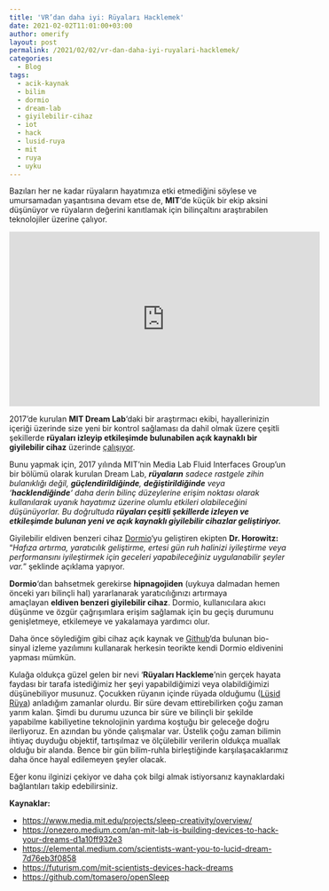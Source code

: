 ```yaml
---
title: 'VR’dan daha iyi: Rüyaları Hacklemek'
date: 2021-02-02T11:01:00+03:00
author: omerify
layout: post
permalink: /2021/02/02/vr-dan-daha-iyi-ruyalari-hacklemek/
categories:
  - Blog
tags:
  - acik-kaynak
  - bilim
  - dormio
  - dream-lab
  - giyilebilir-cihaz
  - iot
  - hack
  - lusid-ruya
  - mit
  - ruya
  - uyku
---
```


Bazıları her ne kadar rüyaların hayatımıza etki etmediğini söylese ve umursamadan yaşantısına devam etse de, **MIT**‘de küçük bir ekip aksini düşünüyor ve rüyaların değerini kanıtlamak için bilinçaltını araştırabilen teknolojiler üzerine çalıyor.

<iframe width="560" height="315" src="https://www.youtube.com/embed/joYEbU2R57Q" title="YouTube video player" frameborder="0" allow="accelerometer; autoplay; clipboard-write; encrypted-media; gyroscope; picture-in-picture" allowfullscreen></iframe>

2017’de kurulan&nbsp;**MIT Dream Lab**‘daki bir araştırmacı ekibi, hayallerinizin içeriği üzerinde size yeni bir kontrol sağlaması da dahil olmak üzere çeşitli şekillerde&nbsp;**rüyaları izleyip etkileşimde bulunabilen açık kaynaklı bir giyilebilir cihaz**&nbsp;üzerinde&nbsp;<a rel="noreferrer noopener nofollow" href="https://onezero.medium.com/an-mit-lab-is-building-devices-to-hack-your-dreams-d1a10ff932e3" target="_blank">çalışıyor</a>.

Bunu yapmak için, 2017 yılında MIT’nin Media Lab Fluid Interfaces Group’un bir bölümü olarak kurulan Dream Lab,_&nbsp;**rüyaların**&nbsp;sadece rastgele zihin bulanıklığı değil, **güçlendirildiğinde**, **değiştirildiğinde** veya &#8216;**hacklendiğinde**&#8216; daha derin bilinç düzeylerine erişim noktası olarak kullanılarak uyanık hayatımız üzerine olumlu etkileri olabileceğini düşünüyorlar. Bu doğrultuda&nbsp;**rüyaları çeşitli şekillerde izleyen ve etkileşimde bulunan yeni ve açık kaynaklı giyilebilir cihazlar geliştiriyor.**_

Giyilebilir eldiven benzeri cihaz&nbsp;<a href="https://www.media.mit.edu/projects/sleep-creativity/overview/" target="_blank" rel="noreferrer noopener nofollow">Dormio</a>‘yu geliştiren ekipten **Dr. Horowitz:** “_Hafıza artırma, yaratıcılık geliştirme, ertesi gün ruh halinizi iyileştirme veya performansını iyileştirmek için geceleri yapabileceğiniz uygulanabilir şeyler var._” şeklinde açıklama yapıyor.

**Dormio**‘dan bahsetmek gerekirse **hipnagojiden** (uykuya dalmadan hemen önceki yarı bilinçli hal) yararlanarak yaratıcılığınızı artırmaya amaçlayan&nbsp;**eldiven benzeri giyilebilir cihaz**. Dormio, kullanıcılara akıcı düşünme ve özgür çağrışımlara erişim sağlamak için bu geçiş durumunu genişletmeye, etkilemeye ve yakalamaya yardımcı olur.

Daha önce söylediğim gibi cihaz açık kaynak ve&nbsp;<a href="https://github.com/tomasero/openSleep" target="_blank" rel="noreferrer noopener nofollow">Github</a>‘da bulunan bio-sinyal izleme yazılımını kullanarak herkesin teorikte kendi Dormio eldivenini yapması mümkün.

Kulağa oldukça güzel gelen bir nevi ‘**Rüyaları Hackleme**’nin gerçek hayata faydası bir tarafa istediğimiz her şeyi yapabildiğimizi veya olabildiğimizi düşünebiliyor musunuz. Çocukken rüyanın içinde rüyada olduğumu (<a href="https://blog.omerify.com/2015/04/16/lusid-ruya-nedir-nasil-gorulur/" target="_blank" rel="noreferrer noopener" title="Lüsid Rüya Nedir? Nasıl Görülür?">Lüsid Rüya</a>) anladığım zamanlar olurdu. Bir süre devam ettirebilirken çoğu zaman yarım kalan. Şimdi bu durumu uzunca bir süre ve bilinçli bir şekilde yapabilme kabiliyetine teknolojinin yardıma koştuğu bir geleceğe doğru ilerliyoruz. En azından bu yönde çalışmalar var. Üstelik çoğu zaman bilimin ihtiyaç duyduğu objektif, tartışılmaz ve ölçülebilir verilerin oldukça muallak olduğu bir alanda. Bence bir gün bilim-ruhla birleştiğinde karşılaşacaklarımız daha önce hayal edilemeyen şeyler olacak.

Eğer konu ilginizi çekiyor ve daha çok bilgi almak istiyorsanız kaynaklardaki bağlantıları takip edebilirsiniz.

**Kaynaklar:**

  * <a href="https://www.media.mit.edu/projects/sleep-creativity/overview/" target="_blank" rel="noreferrer noopener nofollow">https://www.media.mit.edu/projects/sleep-creativity/overview/</a>
  * <a href="https://www.media.mit.edu/projects/sleep-creativity/overview/" target="_blank" rel="noreferrer noopener nofollow">https://onezero.medium.com/an-mit-lab-is-building-devices-to-hack-your-dreams-d1a10ff932e3</a>
  * <a href="https://www.media.mit.edu/projects/sleep-creativity/overview/" target="_blank" rel="noreferrer noopener nofollow">https://elemental.medium.com/scientists-want-you-to-lucid-dream-7d76eb3f0858</a>
  * <a href="https://www.media.mit.edu/projects/sleep-creativity/overview/" target="_blank" rel="noreferrer noopener nofollow">https://futurism.com/mit-scientists-devices-hack-dreams</a>
  * <a href="https://www.media.mit.edu/projects/sleep-creativity/overview/" target="_blank" rel="noreferrer noopener nofollow">https://github.com/tomasero/openSleep</a>
